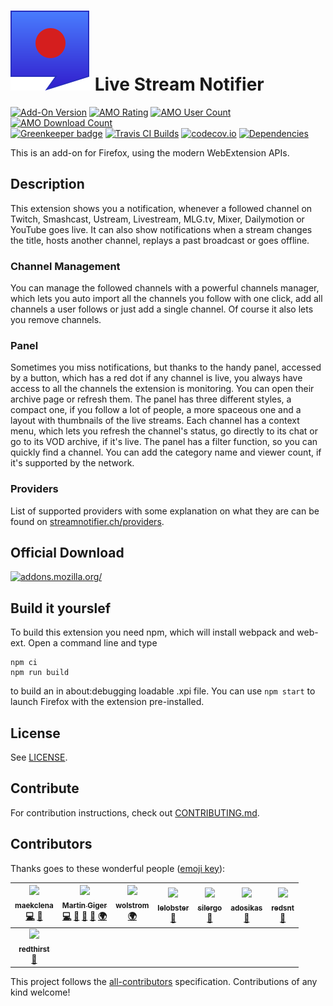# ![](webextension/assets/images/icon.svg) Live Stream Notifier

[![Add-On Version](https://img.shields.io/amo/v/justintv-stream-notificatio.svg)](https://addons.mozilla.org/firefox/addon/justintv-stream-notificatio/?src=external-ghversion) [![AMO Rating](https://img.shields.io/amo/stars/justintv-stream-notificatio.svg)](https://addons.mozilla.org/firefox/addon/justintv-stream-notificatio/?src=external-ghrating) [![AMO User Count](https://img.shields.io/amo/users/justintv-stream-notificatio.svg)](https://addons.mozilla.org/firefox/addon/justintv-stream-notificatio/?src=external-ghusers) [![AMO Download Count](https://img.shields.io/amo/d/justintv-stream-notificatio.svg)](https://addons.mozilla.org/firefox/addon/justintv-stream-notificatio/?src=external-ghdownloads)<br>
[![Greenkeeper badge](https://badges.greenkeeper.io/freaktechnik/justintv-stream-notifications.svg)](https://greenkeeper.io/)
[![Travis CI Builds](https://travis-ci.org/freaktechnik/justintv-stream-notifications.svg)](https://travis-ci.org/freaktechnik/justintv-stream-notifications) [![codecov.io](https://codecov.io/github/freaktechnik/justintv-stream-notifications/coverage.svg?branch=master)](https://codecov.io/github/freaktechnik/justintv-stream-notifications?branch=master) [![Dependencies](https://david-dm.org/freaktechnik/justintv-stream-notifications.svg)](https://github.com/freaktechnik/justintv-stream-notifications/network/dependencies)

This is an add-on for Firefox, using the modern WebExtension APIs.

## Description

This extension shows you a notification, whenever a followed channel on Twitch, Smashcast, Ustream, Livestream, MLG.tv, Mixer, Dailymotion or YouTube goes live. It can also show notifications when a stream changes the title, hosts another channel, replays a past broadcast or goes offline.

### Channel Management
You can manage the followed channels with a powerful channels manager, which lets you auto import all the channels you follow with one click, add all channels a user follows or just add a single channel. Of course it also lets you remove channels.

### Panel
Sometimes you miss notifications, but thanks to the handy panel, accessed by a button, which has a red dot if any channel is live, you always have access to all the channels the extension is monitoring. You can open their archive page or refresh them. The panel has three different styles, a compact one, if you follow a lot of people, a more spaceous one and a layout with thumbnails of the live streams. Each channel has a context menu, which lets you refresh the channel's status, go directly to its chat or go to its VOD archive, if it's live. The panel has a filter function, so you can quickly find a channel. You can add the category name and viewer count, if it's supported by the network.

### Providers
List of supported providers with some explanation on what they are can be found on [streamnotifier.ch/providers](https://streamnotifier.ch/providers/).

## Official Download

[![addons.mozilla.org/](https://addons.cdn.mozilla.net/static/img/addons-buttons/AMO-button_2.png)](https://addons.mozilla.org/firefox/addon/justintv-stream-notificatio/?src=external-gh-readme)

## Build it yourslef

To build this extension you need npm, which will install webpack and web-ext. Open a command line and type
```
npm ci
npm run build
```
to build an in about:debugging loadable .xpi file. You can use `npm start` to launch Firefox with the extension pre-installed.

## License

See [LICENSE](LICENSE).

## Contribute
For contribution instructions, check out [CONTRIBUTING.md](.github/CONTRIBUTING.md).

## Contributors

Thanks goes to these wonderful people ([emoji key](https://github.com/kentcdodds/all-contributors#emoji-key)):

<!-- ALL-CONTRIBUTORS-LIST:START - Do not remove or modify this section -->
<!-- prettier-ignore -->
| [<img src="https://avatars3.githubusercontent.com/u/7942850?v=4" width="100px;"/><br /><sub><b>maekclena</b></sub>](https://github.com/maekclena)<br />[💻](https://github.com/freaktechnik/justintv-stream-notifications/commits?author=maekclena "Code") [🐛](https://github.com/freaktechnik/justintv-stream-notifications/issues?q=author%3Amaekclena "Bug reports") | [<img src="https://avatars0.githubusercontent.com/u/640949?v=4" width="100px;"/><br /><sub><b>Martin Giger</b></sub>](https://humanoids.be)<br />[💻](https://github.com/freaktechnik/justintv-stream-notifications/commits?author=freaktechnik "Code") [📝](#blog-freaktechnik "Blogposts") [🎨](#design-freaktechnik "Design") [📖](https://github.com/freaktechnik/justintv-stream-notifications/commits?author=freaktechnik "Documentation") [🌍](#translation-freaktechnik "Translation") | [<img src="https://secure.gravatar.com/avatar/9a552874c4033ee5658da8351500c0ca?s=150&d=identico" width="100px;"/><br /><sub><b>wolstrom</b></sub>](https://www.transifex.com/user/profile/wolstrom/)<br />[🌍](#translation-wolstrom "Translation") | [<img src="https://avatars1.githubusercontent.com/u/11016915?v=4" width="100px;"/><br /><sub><b>lelobster</b></sub>](https://github.com/LeLobster)<br />[🐛](https://github.com/freaktechnik/justintv-stream-notifications/issues?q=author%3ALeLobster "Bug reports") | [<img src="https://avatars1.githubusercontent.com/u/32046715?v=4" width="100px;"/><br /><sub><b>silergo</b></sub>](https://github.com/Silergo)<br />[🐛](https://github.com/freaktechnik/justintv-stream-notifications/issues?q=author%3ASilergo "Bug reports") | [<img src="https://avatars3.githubusercontent.com/u/3721366?v=4" width="100px;"/><br /><sub><b>adosikas</b></sub>](https://github.com/adosikas)<br />[🐛](https://github.com/freaktechnik/justintv-stream-notifications/issues?q=author%3Aadosikas "Bug reports") | [<img src="https://avatars2.githubusercontent.com/u/6242718?v=4" width="100px;"/><br /><sub><b>redsnt</b></sub>](https://github.com/RedSnt)<br />[🐛](https://github.com/freaktechnik/justintv-stream-notifications/issues?q=author%3ARedSnt "Bug reports") |
| :---: | :---: | :---: | :---: | :---: | :---: | :---: |
| [<img src="https://avatars1.githubusercontent.com/u/9901055?v=4" width="100px;"/><br /><sub><b>redthirst</b></sub>](https://github.com/Redthirst)<br />[🐛](https://github.com/freaktechnik/justintv-stream-notifications/issues?q=author%3ARedthirst "Bug reports") |
<!-- ALL-CONTRIBUTORS-LIST:END -->

This project follows the [all-contributors](https://github.com/kentcdodds/all-contributors) specification. Contributions of any kind welcome!
